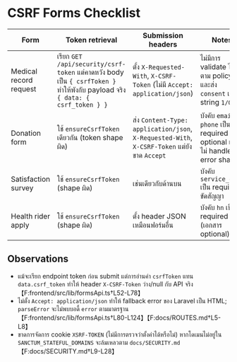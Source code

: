 # CSRF Forms Checklist

| Form | Token retrieval | Submission headers | Notes | Status |
| --- | --- | --- | --- | --- |
| Medical record request | เรียก `GET /api/security/csrf-token` แต่คาดหวัง body เป็น `{ csrfToken }` ทำให้พังกับ payload จริง `{ data: { csrf_token } }` | ตั้ง `X-Requested-With`, `X-CSRF-Token` (ไม่มี `Accept: application/json`) | ไม่มีการ validate ไฟล์ตาม policy และส่ง `consent` เป็น string `1/0` | ❌
| Donation form | ใช้ `ensureCsrfToken` เดียวกัน (token shape ผิด) | ส่ง `Content-Type: application/json`, `X-Requested-With`, `X-CSRF-Token` แต่ยังขาด `Accept` | บังคับ `email`, `phone` เป็น required ทั้งที่ optional และไม่ handle error shape | ❌
| Satisfaction survey | ใช้ `ensureCsrfToken` (shape ผิด) | เช่นเดียวกับด้านบน | บังคับ `service_date` เป็น required ขัดสัญญา | ❌
| Health rider apply | ใช้ `ensureCsrfToken` (shape ผิด) | ตั้ง header JSON เหมือนฟอร์มอื่น | บังคับ `hn` เป็น required (เอกสาร optional) | ❌

## Observations
- แม้จะเรียก endpoint token ก่อน submit แต่การอ่านค่า `csrfToken` แทน `data.csrf_token` ทำให้ header `X-CSRF-Token` ว่าง/null กับ API จริง 【F:frontend/src/lib/formsApi.ts†L52-L78】
- ไม่ตั้ง `Accept: application/json` ทำให้ fallback error ของ Laravel เป็น HTML; `parseError` จะไม่พบบอดี้ `error` ตามมาตรฐาน 【F:frontend/src/lib/formsApi.ts†L80-L124】【F:docs/ROUTES.md†L5-L8】
- ขาดการจัดการ cookie `XSRF-TOKEN` (ไม่มีการตรวจว่าตั้งค่าได้หรือไม่) หากโดเมนไม่อยู่ใน `SANCTUM_STATEFUL_DOMAINS` จะล้มเหลวตาม `docs/SECURITY.md` 【F:docs/SECURITY.md†L9-L28】

